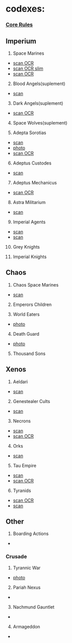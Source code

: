 # codexes:
### [Core Rules](Rulebook_10e.pdf)
## Imperium

1. Space Marines
  - [scan OCR](Space_Marines_10th.pdf)
  - [scan OCR slim](Space_Marines_10th_2.pdf)
  - [scan OCR](Space_Marines-10th_3.pdf)
2. Blood Angels(suplement)
  - [scan](Blood_Angels_10th.pdf)
3. Dark Angels(suplement)
  - [scan OCR](Dark_Angels_10th.pdf)
4. Space Wolves(suplement)

5. Adepta Sorotias
  - [scan](Adepta_Sororitas_10th.pdf)
  - [photo](Adepta_Sororitas_10th_2.pdf)
  - [scan OCR](Adepta_Sororitas_10th_3.pdf)
6. Adeptus Custodes
  - [scan](Adeptus_Custodes_10th.pdf)
7. Adeptus Mechanicus 
  - [scan OCR](Adeptus_Mechanicus_10th.pdf)
8. Astra Militarium
  - [scan](Astra_Militarum_10th.pdf)
9. Imperial Agents
  - [scan](Imperial_Agents_10th.pdf)
  - [scan](Imperial_Agents_10th_2.pdf)
10. Grey Knights

11. Imperial Knights

## Chaos

1. Chaos Space Marines
  - [scan](Chaos_Space_Marines_10th.pdf)
2. Emperors Children

3. World Eaters
  - [photo](World_Eaters_10th.pdf)
4. Death Guard
  - [photo](Death_Guard_10th.pdf)
5. Thousand Sons

## Xenos

1. Aeldari
  - [scan](Aeldari_10th.pdf)
2. Genestealer Cults
  - [scan](Genestealer_cults_10th.pdf)
3. Necrons
  - [scan](Necrons_10th.pdf)
  - [scan OCR](Necrons_10th_2.pdf)
4. Orks
  - [scan](Orks_10th.pdf)
5. Tau Empire
  - [scan](Tau_empire_10th.pdf)
  - [scan OCR](Tau_Empire_10th_2.pdf)
6. Tyranids
  - [scan OCR](Tyranids_10th.pdf)
  - [scan](Tyranid_10th_2.pdf)

## Other

1. Boarding Actions
- 
### Crusade
1. Tyrannic War 
- [photo](Tyrannic_War)
2. Pariah Nexus
- 
3. Nachmund Gauntlet
- 
4. Armageddon
- 